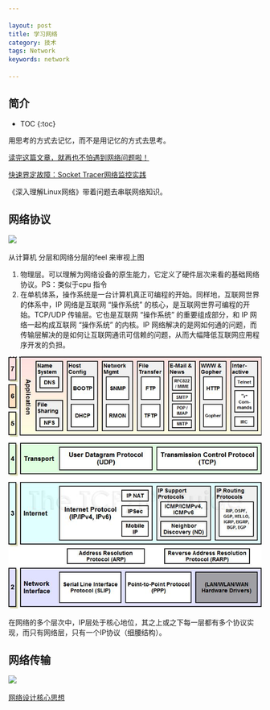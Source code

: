 ```yaml
---

layout: post
title: 学习网络
category: 技术
tags: Network
keywords: network

---
```


## 简介

* TOC
{:toc}

用思考的方式去记忆，而不是用记忆的方式去思考。

[读完这篇文章，就再也不怕遇到网络问题啦！](https://mp.weixin.qq.com/s/Tnerf7M_a6HUC4ucaOWzeg)

[快速界定故障：Socket Tracer网络监控实践](https://mp.weixin.qq.com/s/0w5t_KkHRLXkEY1_qbdTtw)

《深入理解Linux网络》带着问题去串联网络知识。

## 网络协议

![](/public/upload/network/network_protocol.png)

从计算机 分层和网络分层的feel 来审视上图

1. 物理层。可以理解为网络设备的原生能力，它定义了硬件层次来看的基础网络协议。PS：类似于cpu 指令
2. 在单机体系，操作系统是一台计算机真正可编程的开始。同样地，互联网世界的体系中，IP 网络是互联网 “操作系统” 的核心，是互联网世界可编程的开始。TCP/UDP 传输层。它也是互联网 “操作系统” 的重要组成部分，和 IP 网络一起构成互联网 “操作系统” 的内核。IP 网络解决的是网如何通的问题，而传输层解决的是如何让互联网通讯可信赖的问题，从而大幅降低互联网应用程序开发的负担。

![](/public/upload/network/internet_layer.png)

在网络的多个层次中，IP层处于核心地位，其之上或之下每一层都有多个协议实现，而只有网络层，只有一个IP协议（细腰结构）。

## 网络传输

![](/public/upload/network/network_transmission.png)

[网络设计核心思想](https://mp.weixin.qq.com/s/0XXNDid8lXDbcSZ9fmWOZg)



